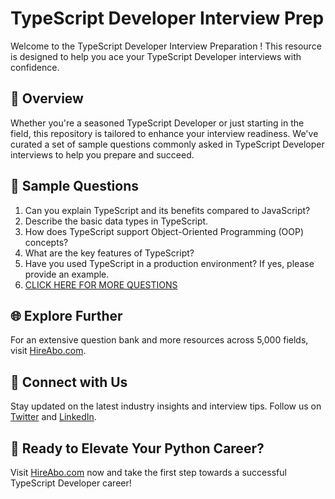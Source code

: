 # TypeScript Developer Interview Prep

Welcome to the TypeScript Developer Interview Preparation ! This resource is designed to help you ace your TypeScript Developer interviews with confidence.

## 🚀 Overview

Whether you're a seasoned TypeScript Developer or just starting in the field, this repository is tailored to enhance your interview readiness. We've curated a set of sample questions commonly asked in TypeScript Developer interviews to help you prepare and succeed.

## 📝 Sample Questions

1. Can you explain TypeScript and its benefits compared to JavaScript?
2. Describe the basic data types in TypeScript.
3. How does TypeScript support Object-Oriented Programming (OOP) concepts?
4. What are the key features of TypeScript?
5. Have you used TypeScript in a production environment? If yes, please provide an example.
6. [CLICK HERE FOR MORE QUESTIONS](https://hireabo.com/job/0_0_64/TypeScript%20Developer)

## 🌐 Explore Further

For an extensive question bank and more resources across 5,000 fields, visit [HireAbo.com](https://www.hireabo.com).

## 📱 Connect with Us

Stay updated on the latest industry insights and interview tips. Follow us on [Twitter](https://twitter.com/hireabo) and [LinkedIn](https://www.linkedin.com/in/hire-abo-3609972a8/).

## 🚀 Ready to Elevate Your Python Career?

Visit [HireAbo.com](https://www.hireabo.com) now and take the first step towards a successful TypeScript Developer career!